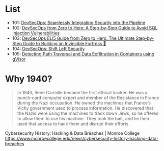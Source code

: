 # List

- 101: [DevSecOps: Seamlessly Integrating Security into the Pipeline](./guide101.md)
- 102: [DevSecOps from Zero to Hero: A Step-by-Step Guide to Avoid SQL Injection Vulnerabilities](./guide102.md)
- 103: [DevSecOps ELI5 Guide from Zero to Hero: The Ultimate Step-by-Step Guide to Building an Invincible Fortress 🏰](./guide103.md)
- 104: [DevSecOps: Shift Left Security](./guide104/README.md)
- 105: [Detecting Path Traversal and Data Exfiltration in Containers using gVisor](./guide105/README.md)

# Why 1940?

> In 1940, Rene Carmille became the first ethical hacker. He was a punch-card computer expert and member of the Resistance in France during the Nazi occupation. He owned the machines that France’s Vichy government used to process information. He discovered that the Nazis were using the machines to track down Jews, so he offered to allow them to use his machine. They took the bait, and he then used that access to hack them and disrupt their efforts.

Cybersecurity History: Hacking & Data Breaches | Monroe College https://www.monroecollege.edu/news/cybersecurity-history-hacking-data-breaches

